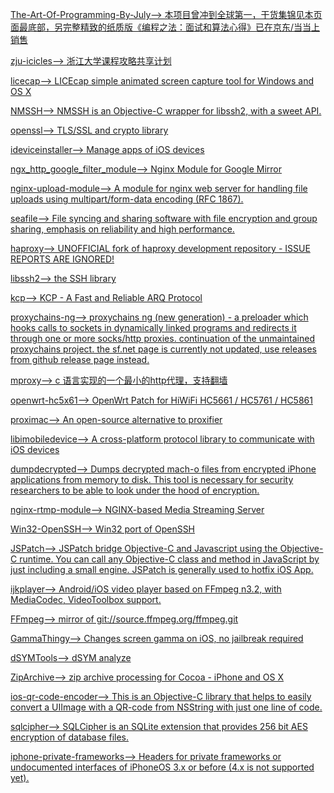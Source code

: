 [The-Art-Of-Programming-By-July-->        本项目曾冲到全球第一，干货集锦见本页面最底部，另完整精致的纸质版《编程之法：面试和算法心得》已在京东/当当上销售      ](https://github.com//julycoding/The-Art-Of-Programming-By-July)

[zju-icicles-->        浙江大学课程攻略共享计划      ](https://github.com//QSCTech/zju-icicles)

[licecap-->        LICEcap simple animated screen capture tool for Windows and OS X      ](https://github.com//justinfrankel/licecap)

[NMSSH-->        NMSSH is an Objective-C wrapper for libssh2, with a sweet API.      ](https://github.com//NMSSH/NMSSH)

[openssl-->        TLS/SSL and crypto library      ](https://github.com//openssl/openssl)

[ideviceinstaller-->        Manage apps of iOS devices      ](https://github.com//libimobiledevice/ideviceinstaller)

[ngx_http_google_filter_module-->        Nginx Module for Google Mirror      ](https://github.com//cuber/ngx_http_google_filter_module)

[nginx-upload-module-->        A module for nginx web server for handling file uploads using multipart/form-data encoding (RFC 1867).      ](https://github.com//vkholodkov/nginx-upload-module)

[seafile-->        File syncing and sharing software with file encryption and group sharing, emphasis on reliability and high performance.       ](https://github.com//haiwen/seafile)

[haproxy-->        UNOFFICIAL fork of haproxy development repository - ISSUE REPORTS ARE IGNORED!      ](https://github.com//haproxy/haproxy)

[libssh2-->        the SSH library      ](https://github.com//libssh2/libssh2)

[kcp-->        KCP - A Fast and Reliable ARQ Protocol      ](https://github.com//skywind3000/kcp)

[proxychains-ng-->        proxychains ng (new generation) - a preloader which hooks calls to sockets in dynamically linked programs and redirects it through one or more socks/http proxies. continuation of the unmaintained proxychains project. the sf.net page is currently not updated, use releases from github release page instead.      ](https://github.com//rofl0r/proxychains-ng)

[mproxy-->        c 语言实现的一个最小的http代理，支持翻墙      ](https://github.com//examplecode/mproxy)

[openwrt-hc5x61-->        OpenWrt Patch for HiWiFi HC5661 / HC5761 / HC5861      ](https://github.com//rssnsj/openwrt-hc5x61)

[proximac-->        An open-source alternative to proxifier      ](https://github.com//csujedihy/proximac)

[libimobiledevice-->        A cross-platform protocol library to communicate with iOS devices      ](https://github.com//libimobiledevice/libimobiledevice)

[dumpdecrypted-->        Dumps decrypted mach-o files from encrypted iPhone applications from memory to disk. This tool is necessary for security researchers to be able to look under the hood of encryption.      ](https://github.com//stefanesser/dumpdecrypted)

[nginx-rtmp-module-->        NGINX-based Media Streaming Server      ](https://github.com//arut/nginx-rtmp-module)

[Win32-OpenSSH-->        Win32 port of OpenSSH      ](https://github.com//PowerShell/Win32-OpenSSH)

[JSPatch-->        JSPatch bridge Objective-C and Javascript using the Objective-C runtime. You can call any Objective-C class and method in JavaScript by just including a small engine. JSPatch is generally used to hotfix iOS App.      ](https://github.com//bang590/JSPatch)

[ijkplayer-->        Android/iOS video player based on FFmpeg n3.2, with MediaCodec, VideoToolbox support.      ](https://github.com//Bilibili/ijkplayer)

[FFmpeg-->        mirror of git://source.ffmpeg.org/ffmpeg.git      ](https://github.com//FFmpeg/FFmpeg)

[GammaThingy-->        Changes screen gamma on iOS, no jailbreak required      ](https://github.com//thomasfinch/GammaThingy)

[dSYMTools-->        dSYM analyze      ](https://github.com//answer-huang/dSYMTools)

[ZipArchive-->        zip archive processing for Cocoa - iPhone and OS X      ](https://github.com//mattconnolly/ZipArchive)

[ios-qr-code-encoder-->        This is an Objective-C library that helps to easily convert a UIImage with a QR-code from NSString with just one line of code.      ](https://github.com//moqod/ios-qr-code-encoder)

[sqlcipher-->        SQLCipher is an SQLite extension that provides 256 bit AES encryption of database files.      ](https://github.com//sqlcipher/sqlcipher)

[iphone-private-frameworks-->        Headers for private frameworks or undocumented interfaces of iPhoneOS 3.x or before (4.x is not supported yet).      ](https://github.com//kennytm/iphone-private-frameworks)

